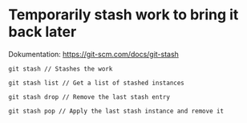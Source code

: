 # Temporarily stash work to bring it back later
Dokumentation: https://git-scm.com/docs/git-stash

    git stash // Stashes the work

    git stash list // Get a list of stashed instances

    git stash drop // Remove the last stash entry

    git stash pop // Apply the last stash instance and remove it

